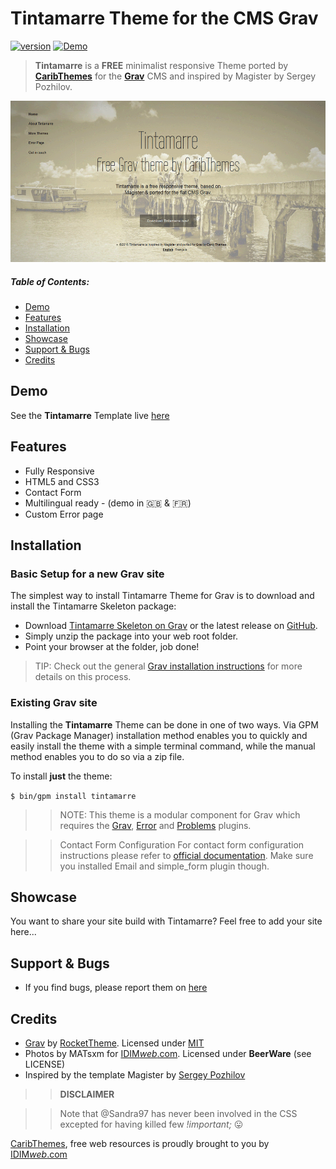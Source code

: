 # Tintamarre Theme for the CMS Grav

[![version](https://img.shields.io/badge/version-v1.0.0-green.svg?style=flat-square)](https://github.com/CaribThemes/grav-theme-tintamarre/releases)
[![Demo](https://img.shields.io/badge/Demo-Tintamarre-blue.svg?style=flat-square)](http://caribthemes.io/demo/tintamarre)

> **Tintamarre** is a **FREE** minimalist responsive Theme ported by [**CaribThemes**](http://caribthemes.io) for the [**Grav**](http://getgrav.org) CMS and inspired by Magister by Sergey Pozhilov.

![Tintamarre](assets/readme_1.png)

##### Table of Contents:

* [Demo](#demo)
* [Features](#features)
* [Installation](#installation)
* [Showcase](#showcase)
* [Support & Bugs](#support--bugs)
* [Credits](#credits)

## Demo

See the **Tintamarre** Template live [here](http://caribthemes.io/demo/tintamarre)

## Features
* Fully Responsive
* HTML5 and CSS3
* Contact Form
* Multilingual ready - (demo in :uk: & :fr:)
* Custom Error page

## Installation

### Basic Setup for a new Grav site

The simplest way to install Tintamarre Theme for Grav is to download and install the Tintamarre Skeleton package:

* Download [Tintamarre Skeleton on Grav](http://getgrav.org/downloads/skeletons#extras) or the latest release on [GitHub](https://github.com/CaribThemes/grav-skeleton-tintamarre/releases).
* Simply unzip the package into your web root folder.
* Point your browser at the folder, job done!

> TIP: Check out the general [Grav installation instructions](http://learn.getgrav.org/basics/installation) for more details on this process.

### Existing Grav site

Installing the **Tintamarre** Theme can be done in one of two ways. Via GPM (Grav Package Manager) installation method enables you to quickly and easily install the theme with a simple terminal command, while the manual method enables you to do so via a zip file.

To install **just** the theme:

<code>$ bin/gpm install tintamarre</code>

>> NOTE: This theme is a modular component for Grav which requires the [Grav](http://github.com/getgrav/grav), [Error](https://github.com/getgrav/grav-theme-error) and [Problems](https://github.com/getgrav/grav-plugin-problems) plugins.

>> Contact Form Configuration
For contact form configuration instructions please refer to [official documentation](http://learn.getgrav.org/advanced/contact-form). Make sure you installed Email and simple_form plugin though.

## Showcase
You want to share your site build with Tintamarre?
Feel free to add your site here...

## Support & Bugs
* If you find bugs, please report them on [here](https://github.com/CaribThemes/grav-theme-tintamarre/issues)

## Credits
* [Grav](http://getgrav.org) by [RocketTheme](http://www.rockettheme.com). Licensed under [MIT](https://github.com/CaribThemes/grav-theme-tintamarre/master/LICENSE.md)
* Photos by MATsxm for [IDIM<em>web</em>.com](http://idimweb.com). Licensed under __BeerWare__ (see LICENSE)
* Inspired by the template Magister by [Sergey Pozhilov](http://pozhilov.com)

>> __DISCLAIMER__

>>Note that @Sandra97 has never been involved in the CSS excepted for having killed few _!important;_ :stuck_out_tongue:

[CaribThemes](http://caribthemes.io), free web resources is proudly brought to you by [IDIM<em>web</em>.com](http://idimweb.com)


